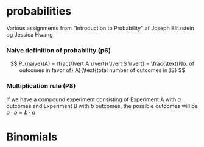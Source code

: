 # probabilities
Various assignments from "Introduction to Probability" af Joseph Blitzstein og Jessica Hwang

### Naive definition of probability (p6)
$$
P_{naive}(A) = \frac{\lvert A \rvert}{\lvert S \rvert} = \frac{\text{No. of outcomes in favor of} A}{\text{total number of outcomes in }S}
$$

### Multiplication rule (P8)
If we have a compound experiment consisting of Experiment A with $a$ outcomes and Experiment B with $b$ outcomes, the possible outcomes will be $a \cdot b = b \cdot a$ 

# Binomials

